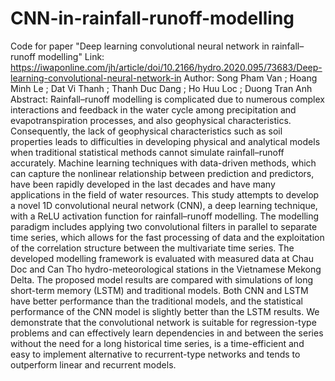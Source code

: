 # CNN-in-rainfall-runoff-modelling
Code for paper "Deep learning convolutional neural network in rainfall–runoff modelling"
Link: https://iwaponline.com/jh/article/doi/10.2166/hydro.2020.095/73683/Deep-learning-convolutional-neural-network-in
Author: Song Pham Van ; Hoang Minh Le ; Dat Vi Thanh ; Thanh Duc Dang ; Ho Huu Loc ; Duong Tran Anh
Abstract:
Rainfall–runoff modelling is complicated due to numerous complex interactions and feedback in the water cycle among precipitation and evapotranspiration processes, and also geophysical characteristics. Consequently, the lack of geophysical characteristics such as soil properties leads to difficulties in developing physical and analytical models when traditional statistical methods cannot simulate rainfall–runoff accurately. Machine learning techniques with data-driven methods, which can capture the nonlinear relationship between prediction and predictors, have been rapidly developed in the last decades and have many applications in the field of water resources. This study attempts to develop a novel 1D convolutional neural network (CNN), a deep learning technique, with a ReLU activation function for rainfall–runoff modelling. The modelling paradigm includes applying two convolutional filters in parallel to separate time series, which allows for the fast processing of data and the exploitation of the correlation structure between the multivariate time series. The developed modelling framework is evaluated with measured data at Chau Doc and Can Tho hydro-meteorological stations in the Vietnamese Mekong Delta. The proposed model results are compared with simulations of long short-term memory (LSTM) and traditional models. Both CNN and LSTM have better performance than the traditional models, and the statistical performance of the CNN model is slightly better than the LSTM results. We demonstrate that the convolutional network is suitable for regression-type problems and can effectively learn dependencies in and between the series without the need for a long historical time series, is a time-efficient and easy to implement alternative to recurrent-type networks and tends to outperform linear and recurrent models.
